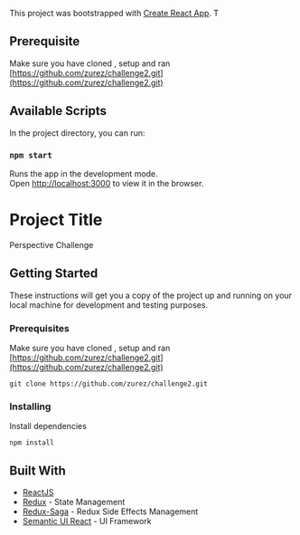 This project was bootstrapped with [Create React App](https://github.com/facebook/create-react-app).
T
## Prerequisite
Make sure you have cloned , setup and ran  [https://github.com/zurez/challenge2.git](https://github.com/zurez/challenge2.git)

## Available Scripts

In the project directory, you can run:

### `npm start`

Runs the app in the development mode.<br>
Open [http://localhost:3000](http://localhost:3000) to view it in the browser.


# Project Title

Perspective Challenge

## Getting Started

These instructions will get you a copy of the project up and running on your local machine for development and testing purposes.

### Prerequisites

Make sure you have cloned , setup and ran  [https://github.com/zurez/challenge2.git](https://github.com/zurez/challenge2.git)

```
git clone https://github.com/zurez/challenge2.git
```

### Installing

Install dependencies

```
npm install
```







## Built With

* [ReactJS](https://reactjs.org/docs/getting-started.html) 
* [Redux](https://redux.js.org/introduction/getting-started) - State Management
* [Redux-Saga](https://redux-saga.js.org/) - Redux Side Effects Management
* [Semantic UI React](https://react.semantic-ui.com/) - UI Framework




